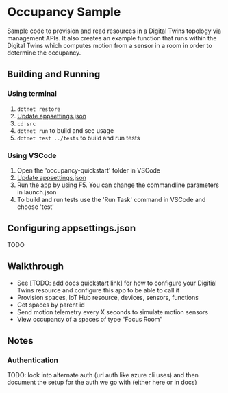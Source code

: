 # Occupancy Sample

Sample code to provision and read resources in a Digital Twins topology via management APIs. It also creates an example function that runs within the Digital Twins which computes motion from a sensor in a room in order to determine the occupancy.

## Building and Running

### Using terminal
1. `dotnet restore`
1. [Update appsettings.json](#configuring-appsettings.json)
1. `cd src`
1. `dotnet run` to build and see usage
1. `dotnet test ../tests` to build and run tests

### Using VSCode
1. Open the 'occupancy-quickstart' folder in VSCode
1. [Update appsettings.json](#configuring-appsettings.json)
1. Run the app by using F5.  You can change the commandline parameters in launch.json
1. To build and run tests use the 'Run Task' command in VSCode and choose 'test'

## Configuring appsettings.json
TODO

## Walkthrough

* See [TODO: add docs quickstart link] for how to configure your Digitial Twins resource and configure this app to be able to call it
* Provision spaces, IoT Hub resource, devices, sensors, functions
* Get spaces by parent id
* Send motion telemetry every X seconds to simulate motion sensors
* View occupancy of a spaces of type “Focus Room”

## Notes

### Authentication
TODO: look into alternate auth (url auth like azure cli uses) and then document the setup for the auth we go with (either here or in docs)